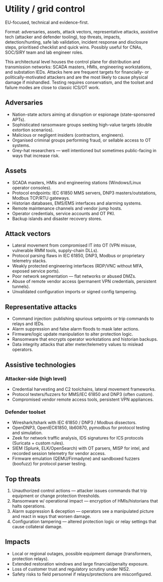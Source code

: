 # Utility / grid control

EU-focused, technical and evidence-first.

Format: adversaries, assets, attack vectors, representative attacks, assistive tech (attacker and defender tooling), 
top threats, impacts, detection/hunting, safe lab validation, incident response and disclosure steps, prioritised 
checklist and quick wins. Possibly useful for CNAs, SOC/SIRY team and lab engineer roles.

This architectural level houses the control plane for distribution and transmission networks: SCADA masters, HMIs, 
engineering workstations, and substation IEDs. Attacks here are frequent targets for financially- or 
politically-motivated attackers and are the most likely to cause physical damage if mishandled. Testing requires 
conservatism, and the toolset and failure modes are close to classic ICS/OT work.

## Adversaries

* Nation-state actors aiming at disruption or espionage (state-sponsored APTs).
* Sophisticated ransomware groups seeking high-value targets (double extortion scenarios).
* Malicious or negligent insiders (contractors, engineers).
* Organised criminal groups performing fraud, or sellable access to OT systems.
* Grey-hat researchers — well intentioned but sometimes public-facing in ways that increase risk.

## Assets

* SCADA masters, HMIs and engineering stations (Windows/Linux operator consoles).
* Protocol endpoints: IEC 61850 MMS servers, DNP3 masters/outstations, Modbus TCP/RTU gateways.
* Historian databases, EMS/EMS interfaces and alarming systems.
* Remote maintenance channels and vendor jump hosts.
* Operator credentials, service accounts and OT PKI.
* Backup islands and disaster recovery stores.

## Attack vectors

* Lateral movement from compromised IT into OT (VPN misuse, vulnerable RMM tools, supply-chain DLLs).
* Protocol parsing flaws in IEC 61850, DNP3, Modbus or proprietary telemetry stacks.
* Weakly protected engineering interfaces (RDP/VNC without MFA, exposed service ports).
* Poor network segmentation — flat networks or abused DMZs.
* Abuse of remote vendor access (permanent VPN credentials, persistent tunnels).
* Unvalidated configuration imports or signed config tampering.

## Representative attacks

* Command injection: publishing spurious setpoints or trip commands to relays and IEDs.
* Alarm suppression and false alarm floods to mask later actions.
* Firmware/logic update manipulation to alter protection logic.
* Ransomware that encrypts operator workstations and historian backups.
* Data integrity attacks that alter meter/telemetry values to mislead operators.

## Assistive technologies

### Attacker-side (high level)

* Credential harvesting and C2 toolchains, lateral movement frameworks.
* Protocol testers/fuzzers for MMS/IEC 61850 and DNP3 (often custom).
* Compromised vendor remote access tools, persistent VPN appliances.

### Defender toolset

* Wireshark/tshark with IEC 61850 / DNP3 / Modbus dissectors.
* OpenDNP3, OpenIEC61850, lib60870, pymodbus for protocol testing and simulation.
* Zeek for network traffic analysis, IDS signatures for ICS protocols (Suricata + custom rules).
* SIEM (Splunk, ELK/OpenSearch) with OT parsers, MISP for intel, and recorded session telemetry for vendor access.
* Firmware emulation (QEMU/Firmadyne) and sandboxed fuzzers (boofuzz) for protocol parser testing.

## Top threats

1. Unauthorized control actions — attacker issues commands that trip equipment or change protection thresholds.
2. Ransomware w/ operational impact — encryption of HMIs/historians that halts operations.
3. Alarm suppression & deception — operators see a manipulated picture and react in ways that worsen damage.
4. Configuration tampering — altered protection logic or relay settings that cause collateral damage.

## Impacts

* Local or regional outages, possible equipment damage (transformers, protection relays).
* Extended restoration windows and large financial/penalty exposure.
* Loss of customer trust and regulatory scrutiny under NIS2.
* Safety risks to field personnel if relays/protections are misconfigured.

